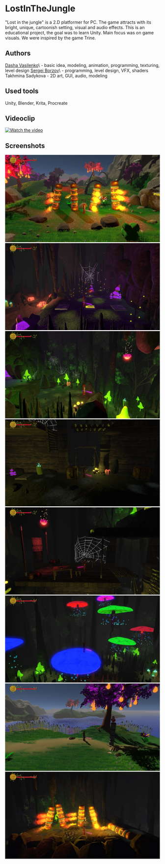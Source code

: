 # LostInTheJungle
"Lost in the jungle" is a 2.D platformer for PC. The game attracts with its bright, unique, cartoonish setting, visual and audio effects. This is an educational project, the goal was to learn Unity. Main focus was on game visuals. We were inspired by the game Trine.

## Authors
[Dasha Vasilenko](https://github.com/DashaVasilenko)\ -  basic idea, modeling, animation, programming, texturing, level design
[Sergei Borzov](https://github.com/SergeiBorzov)\ - programming, level design, VFX, shaders
Takhmina Sadykova - 2D art, GUI, audio, modeling

## Used tools
Unity, Blender, Krita, Procreate

## Videoclip
[![Watch the video](https://img.youtu.be/vi/mL3Cwblh5cQ.jpg)](https://youtu.be/mL3Cwblh5cQ)

## Screenshots
![](https://github.com/SergeiBorzov/LostInTheJungle/blob/master/screenshots/IMG_4441.jpg)
![](https://github.com/SergeiBorzov/LostInTheJungle/blob/master/screenshots/IMG_4443.jpg)
![](https://github.com/SergeiBorzov/LostInTheJungle/blob/master/screenshots/IMG_4444.jpg)
![](https://github.com/SergeiBorzov/LostInTheJungle/blob/master/screenshots/IMG_4446.jpg)
![](https://github.com/SergeiBorzov/LostInTheJungle/blob/master/screenshots/IMG_4447.jpg)
![](https://github.com/SergeiBorzov/LostInTheJungle/blob/master/screenshots/IMG_4451.jpg)
![](https://github.com/SergeiBorzov/LostInTheJungle/blob/master/screenshots/IMG_4454.jpg)
![](https://github.com/SergeiBorzov/LostInTheJungle/blob/master/screenshots/IMG_4455.jpg)



